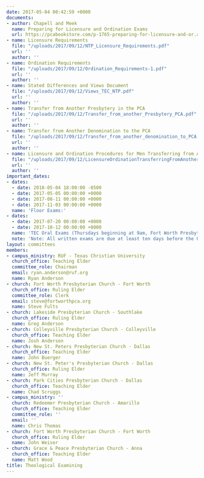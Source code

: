 ```yaml
---
date: 2017-05-04 00:42:59 +0000
documents:
- author: Chapell and Meek
  name: Preparing for Licensure and Ordination Exams
  url: https://pcabookstore.com/p-1765-preparing-for-licensure-and-or.aspx
- name: Licensure Requirements
  file: "/uploads/2017/09/12/NTP_Licensure_Requirements.pdf"
  url: ''
  author: ''
- name: Ordination Requirements
  file: "/uploads/2017/09/12/Ordination_Requirements-1.pdf"
  url: ''
  author: ''
- name: Stated Differences and Views Document
  file: "/uploads/2017/09/12/Views_TEC_NTP.pdf"
  url: ''
  author: ''
- name: Transfer from Another Presbytery in the PCA
  file: "/uploads/2017/09/12/Transfer_from_another_Presbytery_PCA.pdf"
  url: ''
  author: ''
- name: Transfer from Another Denomination to the PCA
  file: "/uploads/2017/09/12/Transfer_from_another_denomination_to_PCA.pdf"
  url: ''
  author: ''
- name: Licensure and Ordination Procedures for Men Transferring from Another Denomination
  file: "/uploads/2017/09/12/LicensureOrdinationTransferringFromAnotherDenomination.pdf"
  url: ''
  author: ''
important_dates:
- dates:
  - date: 2018-05-04 18:00:00 -0500
  - date: 2017-05-05 00:00:00 +0000
  - date: 2017-08-11 00:00:00 +0000
  - date: 2017-11-03 00:00:00 +0000
  name: 'Floor Exams:'
- dates:
  - date: 2017-07-20 00:00:00 +0000
  - date: 2017-10-12 00:00:00 +0000
  name: 'TEC Oral Exams (Thursdays beginning at 9am, Fort Worth Presbyterian Church):'
  note: 'Note: All written exams are due at least ten days before the Oral exam dates.'
layout: committees
members:
- campus_ministry: RUF - Texas Christian University
  church_office: Teaching Elder
  committee_role: Chairman
  email: ryan.anderson@ruf.org
  name: Ryan Anderson
- church: Fort Worth Presbyterian Church - Fort Worth
  church_office: Ruling Elder
  committee_role: Clerk
  email: steve@fortworthpca.org
  name: Steve Fults
- church: Lakeside Presbyterian Church - Southlake
  church_office: Ruling Elder
  name: Greg Anderson
- church: Colleyville Presbyterian Church - Colleyville
  church_office: Teaching Elder
  name: Josh Anderson
- church: New St. Peters Presbyterian Church - Dallas
  church_office: Teaching Elder
  name: John Buerger
- church: New St. Peter's Presbyterian Church - Dallas
  church_office: Ruling Elder
  name: Jeff Murray
- church: Park Cities Presbyterian Church - Dallas
  church_office: Teaching Elder
  name: Chad Scruggs
- campus_ministry: ''
  church: Redeemer Presbyterian Church - Amarillo
  church_office: Teaching Elder
  committee_role: ''
  email: ''
  name: Chris Thomas
- church: Fort Worth Presbyterian Church - Fort Worth
  church_office: Ruling Elder
  name: John Weiser
- church: Grace & Peace Presbyterian Church - Anna
  church_office: Teaching Elder
  name: Matt Wood
title: Theological Examining
---
```

